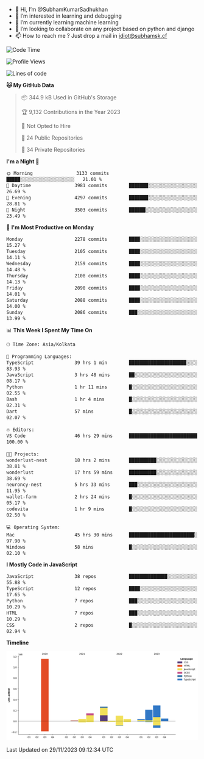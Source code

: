 - 👋 Hi, I’m @SubhamKumarSadhukhan
- 👀 I’m interested in learning and debugging
- 🌱 I’m currently learning machine learning
- 💞️ I’m looking to collaborate on any project based on python and django
- 📫 How to reach me ?
      Just drop a mail in idiot@subhamsk.cf

<!---
SubhamKumarSadhukhan/SubhamKumarSadhukhan is a ✨ special ✨ repository because its `README.md` (this file) appears on your GitHub profile.
You can click the Preview link to take a look at your changes.
--->


<!--START_SECTION:waka-->
![Code Time](http://img.shields.io/badge/Code%20Time-1%2C752%20hrs%2033%20mins-blue)

![Profile Views](http://img.shields.io/badge/Profile%20Views-0-blue)

![Lines of code](https://img.shields.io/badge/From%20Hello%20World%20I%27ve%20Written-2.4%20million%20lines%20of%20code-blue)

**🐱 My GitHub Data** 

> 📦 344.9 kB Used in GitHub's Storage 
 > 
> 🏆 9,132 Contributions in the Year 2023
 > 
> 🚫 Not Opted to Hire
 > 
> 📜 24 Public Repositories 
 > 
> 🔑 34 Private Repositories 
 > 
**I'm a Night 🦉** 

```text
🌞 Morning                3133 commits        █████░░░░░░░░░░░░░░░░░░░░   21.01 % 
🌆 Daytime                3981 commits        ███████░░░░░░░░░░░░░░░░░░   26.69 % 
🌃 Evening                4297 commits        ███████░░░░░░░░░░░░░░░░░░   28.81 % 
🌙 Night                  3503 commits        ██████░░░░░░░░░░░░░░░░░░░   23.49 % 
```
📅 **I'm Most Productive on Monday** 

```text
Monday                   2278 commits        ████░░░░░░░░░░░░░░░░░░░░░   15.27 % 
Tuesday                  2105 commits        ████░░░░░░░░░░░░░░░░░░░░░   14.11 % 
Wednesday                2159 commits        ████░░░░░░░░░░░░░░░░░░░░░   14.48 % 
Thursday                 2108 commits        ████░░░░░░░░░░░░░░░░░░░░░   14.13 % 
Friday                   2090 commits        ████░░░░░░░░░░░░░░░░░░░░░   14.01 % 
Saturday                 2088 commits        ████░░░░░░░░░░░░░░░░░░░░░   14.00 % 
Sunday                   2086 commits        ███░░░░░░░░░░░░░░░░░░░░░░   13.99 % 
```


📊 **This Week I Spent My Time On** 

```text
🕑︎ Time Zone: Asia/Kolkata

💬 Programming Languages: 
TypeScript               39 hrs 1 min        █████████████████████░░░░   83.93 % 
JavaScript               3 hrs 48 mins       ██░░░░░░░░░░░░░░░░░░░░░░░   08.17 % 
Python                   1 hr 11 mins        █░░░░░░░░░░░░░░░░░░░░░░░░   02.55 % 
Bash                     1 hr 4 mins         █░░░░░░░░░░░░░░░░░░░░░░░░   02.31 % 
Dart                     57 mins             █░░░░░░░░░░░░░░░░░░░░░░░░   02.07 % 

🔥 Editors: 
VS Code                  46 hrs 29 mins      █████████████████████████   100.00 % 

🐱‍💻 Projects: 
wonderlust-nest          18 hrs 2 mins       ██████████░░░░░░░░░░░░░░░   38.81 % 
wonderlust               17 hrs 59 mins      ██████████░░░░░░░░░░░░░░░   38.69 % 
neuroncy-nest            5 hrs 33 mins       ███░░░░░░░░░░░░░░░░░░░░░░   11.95 % 
wallet-farm              2 hrs 24 mins       █░░░░░░░░░░░░░░░░░░░░░░░░   05.17 % 
codevita                 1 hr 9 mins         █░░░░░░░░░░░░░░░░░░░░░░░░   02.50 % 

💻 Operating System: 
Mac                      45 hrs 30 mins      ████████████████████████░   97.90 % 
Windows                  58 mins             █░░░░░░░░░░░░░░░░░░░░░░░░   02.10 % 
```

**I Mostly Code in JavaScript** 

```text
JavaScript               38 repos            ██████████████░░░░░░░░░░░   55.88 % 
TypeScript               12 repos            ████░░░░░░░░░░░░░░░░░░░░░   17.65 % 
Python                   7 repos             ███░░░░░░░░░░░░░░░░░░░░░░   10.29 % 
HTML                     7 repos             ███░░░░░░░░░░░░░░░░░░░░░░   10.29 % 
CSS                      2 repos             █░░░░░░░░░░░░░░░░░░░░░░░░   02.94 % 
```



**Timeline**

![Lines of Code chart](https://raw.githubusercontent.com/SubhamKumarSadhukhan/SubhamKumarSadhukhan/main/assets/bar_graph.png)


 Last Updated on 29/11/2023 09:12:34 UTC
<!--END_SECTION:waka-->
